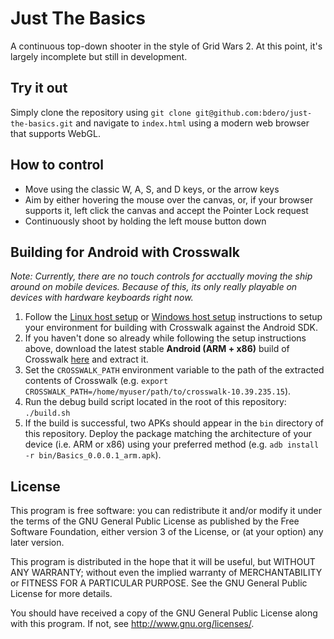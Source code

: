 Just The Basics
===============
A continuous top-down shooter in the style of Grid Wars 2. At this point, it's
largely incomplete but still in development.

Try it out
----------
Simply clone the repository using
`git clone git@github.com:bdero/just-the-basics.git` and navigate to
`index.html` using a modern web browser that supports WebGL.

How to control
--------------
* Move using the classic W, A, S, and D keys, or the arrow keys
* Aim by either hovering the mouse over the canvas, or, if your browser supports
  it, left click the canvas and accept the Pointer Lock request
* Continuously shoot by holding the left mouse button down

Building for Android with Crosswalk
-----------------------------------
*Note: Currently, there are no touch controls for acctually moving the ship
around on mobile devices. Because of this, its only really playable on devices
with hardware keyboards right now.*

1. Follow the [Linux host setup](https://crosswalk-project.org/documentation/getting_started/linux_host_setup.html)
   or [Windows host setup](https://crosswalk-project.org/documentation/getting_started/windows_host_setup.html)
   instructions to setup your environment for building with Crosswalk against
   the Android SDK.
2. If you haven't done so already while following the setup instructions above,
   download the latest stable **Android (ARM + x86)** build of Crosswalk
   [here](https://crosswalk-project.org/documentation/downloads.html) and
   extract it.
3. Set the `CROSSWALK_PATH` environment variable to the path of the extracted
   contents of Crosswalk
   (e.g. `export CROSSWALK_PATH=/home/myuser/path/to/crosswalk-10.39.235.15`).
4. Run the debug build script located in the root of this repository:
   `./build.sh`
5. If the build is successful, two APKs should appear in the `bin` directory of
   this repository. Deploy the package matching the architecture of your device
   (i.e. ARM or x86) using your preferred method
   (e.g. `adb install -r bin/Basics_0.0.0.1_arm.apk`).

License
-------
This program is free software: you can redistribute it and/or modify
it under the terms of the GNU General Public License as published by
the Free Software Foundation, either version 3 of the License, or
(at your option) any later version.

This program is distributed in the hope that it will be useful,
but WITHOUT ANY WARRANTY; without even the implied warranty of
MERCHANTABILITY or FITNESS FOR A PARTICULAR PURPOSE.  See the
GNU General Public License for more details.

You should have received a copy of the GNU General Public License
along with this program.  If not, see <http://www.gnu.org/licenses/>.
